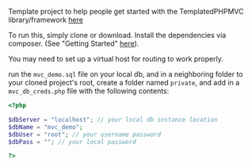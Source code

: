 Template project to help people get started with the TemplatedPHPMVC library/framework [here](https://github.com/Nixon-Joseph/TemplatedPHPMVC)

To run this, simply clone or download. Install the dependencies via composer. (See "Getting Started" [here](https://packagist.org/)).

You may need to set up a virtual host for routing to work properly.

run the `mvc_demo.sql` file on your local db, and in a neighboring folder to your cloned project's root, create a folder named `private`, and add in a `mvc_db_creds.php` file with the following contents:

```php
<?php

$dbServer = "localhost"; // your local db instance location
$dbName = "mvc_demo";
$dbUser = "root"; // your username password
$dbPass = ""; // your local password

?>
```
